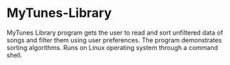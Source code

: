 # MyTunes-Library
MyTunes Library program gets the user to read and sort unfiltered data of songs and filter them using user preferences. The program demonstrates sorting algorithms. Runs on Linux operating system through a command shell.
